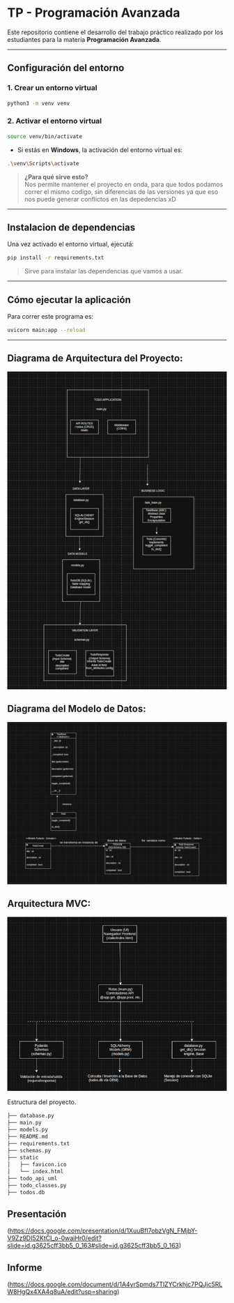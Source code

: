 # TP - Programación Avanzada

Este repositorio contiene el desarrollo del trabajo práctico realizado por los estudiantes para la materia **Programación Avanzada**.

---

## Configuración del entorno

### 1. Crear un entorno virtual

```bash
python3 -m venv venv
```

### 2. Activar el entorno virtual

```bash
source venv/bin/activate
```

- Si estás en **Windows**, la activación del entorno virtual es:

```bash
.\venv\Scripts\activate
```

> **¿Para qué sirve esto?**  
Nos permite mantener el proyecto en onda, para que todos podamos correr el mismo codigo, sin diferencias de las versiones ya que eso nos puede generar conflictos en las depedencias xD
---

## Instalacion de dependencias

Una vez activado el entorno virtual, ejecutá:

```bash
pip install -r requirements.txt
```

> Sirve para instalar las dependencias que vamos a usar.

---

## Cómo ejecutar la aplicación

Para correr este programa es:


```bash
uvicorn main:app --reload
```

---

## Diagrama de Arquitectura del Proyecto:

![Diagrama de Arquitectura del Proyecto](https://raw.githubusercontent.com/lauty635/TP---Programaci-n-Avanzada/refs/heads/main/Diagrama_general.png)

## Diagrama del Modelo de Datos:
![Diagrama del Modelo de Datos](https://raw.githubusercontent.com/lauty635/TP---Programaci-n-Avanzada/refs/heads/main/Diagrama_bases_de_datos.png)

## Arquitectura MVC:
![MVC](https://raw.githubusercontent.com/lauty635/TP---Programaci-n-Avanzada/refs/heads/main/Arquitectura%20MVC.png)


Estructura del proyecto.

```
├── database.py
├── main.py
├── models.py
├── README.md
├── requirements.txt
├── schemas.py
├── static
│   ├── favicon.ico
│   └── index.html
├── todo_api_uml
├── todo_classes.py
├── todos.db
```
## Presentación
(https://docs.google.com/presentation/d/1XuuBfI7obzVgN_FMjbY-V9Zz9DI52KtCI_o-0waiHr0/edit?slide=id.g3625cff3bb5_0_163#slide=id.g3625cff3bb5_0_163)

## Informe
(https://docs.google.com/document/d/1A4yrSpmds7TlZYCrkhjc7PQJjc5RLW8HgQx4XA4q8uA/edit?usp=sharing)
